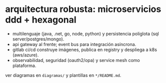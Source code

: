 # arquitectura robusta: microservicios ddd + hexagonal

- multilenguaje (java, .net, go, node, python) y persistencia poliglota (sql server/postgres/mongo).
- api gateway al frente; event bus para integración asíncrona.
- gitlab ci/cd construye imágenes, publica en registry y despliega a k8s (aws/azure).
- observabilidad, seguridad (oauth2/opa) y service mesh como plataforma.

ver diagramas en `diagramas/` y plantillas en `*/README.md`.
